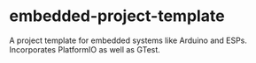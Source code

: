 # embedded-project-template
A project template for embedded systems like Arduino and ESPs.
Incorporates PlatformIO as well as GTest.
